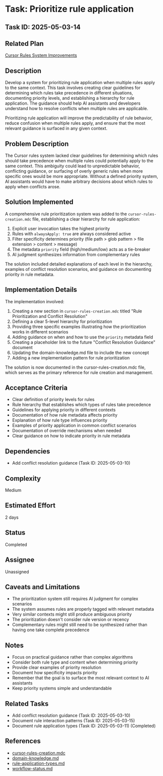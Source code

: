 # Task: Prioritize rule application

## Task ID: 2025-05-03-14

## Related Plan

[Cursor Rules System Improvements](../plans/cursor-rules-improvement.md)

## Description

Develop a system for prioritizing rule application when multiple rules apply to the same context. This task involves creating clear guidelines for determining which rules take precedence in different situations, documenting priority levels, and establishing a hierarchy for rule application. The guidance should help AI assistants and developers understand how to resolve conflicts when multiple rules are applicable.

Prioritizing rule application will improve the predictability of rule behavior, reduce confusion when multiple rules apply, and ensure that the most relevant guidance is surfaced in any given context.

## Problem Description

The Cursor rules system lacked clear guidelines for determining which rules should take precedence when multiple rules could potentially apply to the same context. This ambiguity could lead to unpredictable behavior, conflicting guidance, or surfacing of overly generic rules when more specific ones would be more appropriate. Without a defined priority system, AI assistants would have to make arbitrary decisions about which rules to apply when conflicts arose.

## Solution Implemented

A comprehensive rule prioritization system was added to the `cursor-rules-creation.mdc` file, establishing a clear hierarchy for rule application:

1. Explicit user invocation takes the highest priority
2. Rules with `alwaysApply: true` are always considered active
3. Filter specificity determines priority (file path > glob pattern > file extension > content > message)
4. The metadata `priority` field (high/medium/low) acts as a tie-breaker
5. AI judgment synthesizes information from complementary rules

The solution included detailed explanations of each level in the hierarchy, examples of conflict resolution scenarios, and guidance on documenting priority in rule metadata.

## Implementation Details

The implementation involved:

1. Creating a new section in `cursor-rules-creation.mdc` titled "Rule Prioritization and Conflict Resolution"
2. Defining a clear 5-level hierarchy for prioritization
3. Providing three specific examples illustrating how the prioritization works in different scenarios
4. Adding guidance on when and how to use the `priority` metadata field
5. Creating a placeholder link to the future "Conflict Resolution Guidance" document
6. Updating the domain-knowledge.md file to include the new concept
7. Adding a new implementation pattern for rule prioritization

The solution is now documented in the cursor-rules-creation.mdc file, which serves as the primary reference for rule creation and management.

## Acceptance Criteria

- Clear definition of priority levels for rules
- Rule hierarchy that establishes which types of rules take precedence
- Guidelines for applying priority in different contexts
- Documentation of how rule metadata affects priority
- Explanation of how rule type influences priority
- Examples of priority application in common conflict scenarios
- Documentation of override mechanisms when needed
- Clear guidance on how to indicate priority in rule metadata

## Dependencies

- Add conflict resolution guidance (Task ID: 2025-05-03-10)

## Complexity

Medium

## Estimated Effort

2 days

## Status

Completed

## Assignee

Unassigned

## Caveats and Limitations

- The prioritization system still requires AI judgment for complex scenarios
- The system assumes rules are properly tagged with relevant metadata
- Very similar contexts might still produce ambiguous priority
- The prioritization doesn't consider rule version or recency
- Complementary rules might still need to be synthesized rather than having one take complete precedence

## Notes

- Focus on practical guidance rather than complex algorithms
- Consider both rule type and content when determining priority
- Provide clear examples of priority resolution
- Document how specificity impacts priority
- Remember that the goal is to surface the most relevant context to AI assistants
- Keep priority systems simple and understandable

## Related Tasks

- Add conflict resolution guidance (Task ID: 2025-05-03-10)
- Document rule interaction patterns (Task ID: 2025-05-03-15)
- Document rule application types (Task ID: 2025-05-03-11) (Completed)

## References

- [cursor-rules-creation.mdc](/.cursor/rules/cursor-rules-creation.mdc)
- [domain-knowledge.md](/docs/memory/domain-knowledge.md)
- [rule-application-types.md](/docs/memory/rule-application-types.md)
- [workflow-status.md](/docs/memory/workflow-status.md)
